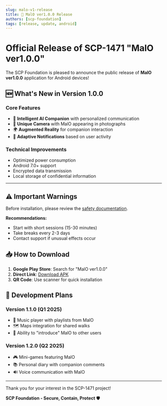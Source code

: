 ```yaml
---
slug: malo-v1-release
title: 🎉 MalO ver1.0.0 Release
authors: [scp-foundation]
tags: [release, update, android]
---
```


# Official Release of SCP-1471 "MalO ver1.0.0"

The SCP Foundation is pleased to announce the public release of **MalO ver1.0.0** application for Android devices!

<!-- truncate -->

## 🆕 What's New in Version 1.0.0

### Core Features

- 💬 **Intelligent AI Companion** with personalized communication
- 📸 **Unique Camera** with MalO appearing in photographs
- 🌍 **Augmented Reality** for companion interaction
- 🔔 **Adaptive Notifications** based on user activity

### Technical Improvements

- Optimized power consumption
- Android 7.0+ support
- Encrypted data transmission
- Local storage of confidential information

---

## ⚠️ Important Warnings

Before installation, please review the [safety documentation](/docs/faq#side-effects).

**Recommendations:**

- Start with short sessions (15-30 minutes)
- Take breaks every 2-3 days
- Contact support if unusual effects occur

## 📥 How to Download

1. **Google Play Store**: Search for "MalO ver1.0.0"
2. **Direct Link**: [Download APK](https://github.com/SCP-Foundation/scp-1471-app)
3. **QR Code**: Use scanner for quick installation

## 🔮 Development Plans

### Version 1.1.0 (Q1 2025)

- 🎵 Music player with playlists from MalO
- 🗺️ Maps integration for shared walks
- 👥 Ability to "introduce" MalO to other users

### Version 1.2.0 (Q2 2025)

- 🎮 Mini-games featuring MalO
- 📚 Personal diary with companion comments
- 🔊 Voice communication with MalO

---

Thank you for your interest in the SCP-1471 project!

**SCP Foundation - Secure, Contain, Protect** 🛡️

